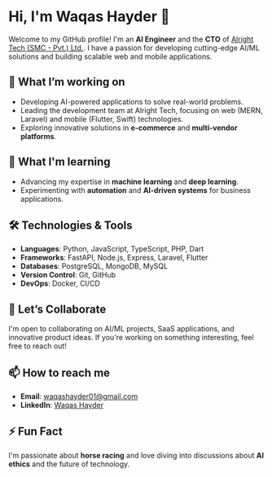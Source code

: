 # Hi, I'm Waqas Hayder 👋

Welcome to my GitHub profile! I'm an **AI Engineer** and the **CTO** of [Alright Tech (SMC - Pvt.) Ltd.](https://www.alrighttech.com). I have a passion for developing cutting-edge AI/ML solutions and building scalable web and mobile applications.

## 🔭 What I’m working on
- Developing AI-powered applications to solve real-world problems.
- Leading the development team at Alright Tech, focusing on web (MERN, Laravel) and mobile (Flutter, Swift) technologies.
- Exploring innovative solutions in **e-commerce** and **multi-vendor platforms**.
  
## 🌱 What I'm learning
- Advancing my expertise in **machine learning** and **deep learning**.
- Experimenting with **automation** and **AI-driven systems** for business applications.
  
## 🛠️ Technologies & Tools
- **Languages**: Python, JavaScript, TypeScript, PHP, Dart
- **Frameworks**: FastAPI, Node.js, Express, Laravel, Flutter
- **Databases**: PostgreSQL, MongoDB, MySQL
- **Version Control**: Git, GitHub
- **DevOps**: Docker, CI/CD

## 👯 Let’s Collaborate
I'm open to collaborating on AI/ML projects, SaaS applications, and innovative product ideas. If you're working on something interesting, feel free to reach out!

## 📫 How to reach me
- **Email**: [waqashayder01@gmail.com](mailto:waqashayder01@gmail.com)
- **LinkedIn**: [Waqas Hayder](https://www.linkedin.com/in/waqas-hayder)

## ⚡ Fun Fact
I'm passionate about **horse racing** and love diving into discussions about **AI ethics** and the future of technology.


<!---
Waqashayder/Waqashayder is a ✨ special ✨ repository because its `README.md` (this file) appears on your GitHub profile.
You can click the Preview link to take a look at your changes.
--->
